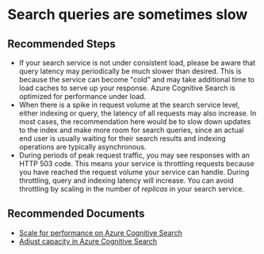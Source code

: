<properties
	pageTitle="Performance and Throughput/Search queries are sometimes slow"
	description="Search queries are sometimes slow"
	service="microsoft.search"
	resource="searchservices"
	authors="mrcarter8"
	ms.author="mcarter"
	selfHelpType="resource"
	displayOrder="31"
	supportTopicIds="32681385"
	resourceTags=""
	productPesIds="15568"
	articleId="search-queriesaresometimesslow"
	cloudEnvironments="public, Fairfax"
	ownershipId="AzureSearch_AzureSearch"
/>

# Search queries are sometimes slow

## **Recommended Steps**

* If your search service is not under consistent load, please be aware that query latency may periodically be much slower than desired. This is because the service can become "cold" and may take additional time to load caches to serve up your response.  Azure Cognitive Search is optimized for performance under load.
* When there is a spike in request volume at the search service level, either indexing or query, the latency of all requests may also increase.  In most cases, the recommendation here would be to slow down updates to the index and make more room for search queries, since an actual end user is usually waiting for their search results and indexing operations are typically asynchronous.
* During periods of peak request traffic, you may see responses with an HTTP 503 code. This means your service is throttling requests because you have reached the request volume your service can handle.  During throttling, query and indexing latency will increase. You can avoid throttling by scaling in the number of *replicas* in your search service.

## **Recommended Documents**

* [Scale for performance on Azure Cognitive Search](https://docs.microsoft.com/azure/search/search-performance-optimization)<br>
* [Adjust capacity in Azure Cognitive Search](https://docs.microsoft.com/azure/search/search-capacity-planning)<br>